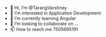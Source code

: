 - 👋 Hi, I’m @TarangVarshney
- 👀 I’m interested in Application Development
- 🌱 I’m currently learning Angular
- 💞️ I’m looking to collaborate on ...
- 📫 How to reach me 7505695191

<!---
TarangVarshney/TarangVarshney is a ✨ special ✨ repository because its `README.md` (this file) appears on your GitHub profile.
You can click the Preview link to take a look at your changes.
--->
